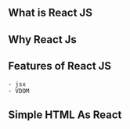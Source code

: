 ## What is React JS
## Why React Js
## Features of React JS
    - jsx
    - VDOM
## Simple HTML As React